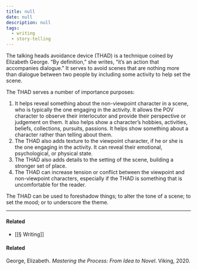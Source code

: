 ```yaml
---
title: null
date: null
description: null
tags:
  - writing
  - story-telling
---
```


The talking heads avoidance device (THAD) is a technique coined by Elizabeth George. “By definition,” she writes, “it’s an action that accompanies dialogue.” It serves to avoid scenes that are nothing more than dialogue between two people by including some activity to help set the scene.

The THAD serves a number of importance purposes:

1.  It helps reveal something about the non-viewpoint character in a scene, who is typically the one engaging in the activity. It allows the POV character to observe their interlocutor and provide their perspective or judgement on them. It also helps show a character’s hobbies, activities, beliefs, collections, pursuits, passions. It helps show something about a character rather than telling about them.
2.  The THAD also adds texture to the viewpoint character, if he or she is the one engaging in the activity. It can reveal their emotional, psychological, or physical state.
3.  The THAD also adds details to the setting of the scene, building a stronger set of place.
4.  The THAD can increase tension or conflict between the viewpoint and non-viewpoint characters, especially if the THAD is something that is uncomfortable for the reader.

The THAD can be used to foreshadow things; to alter the tone of a scene; to set the mood; or to underscore the theme.

---

#### Related

- [[§ Writing]]

#### Related

George, Elizabeth. _Mastering the Process: From Idea to Novel_. Viking, 2020.

